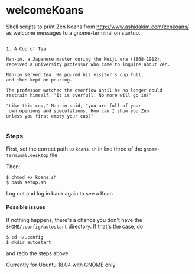 # welcomeKoans
Shell scripts to print Zen Koans from http://www.ashidakim.com/zenkoans/ as welcome messages to a gnome-terminal on startup.


```

1. A Cup of Tea

Nan-in, a Japanese master during the Meiji era (1868-1912), 
received a university professor who came to inquire about Zen.

Nan-in served tea. He poured his visitor's cup full, 
and then kept on pouring.

The professor watched the overflow until he no longer could 
restrain himself. "It is overfull. No more will go in!"

"Like this cup," Nan-in said, "you are full of your
 own opinions and speculations. How can I show you Zen 
unless you first empty your cup?"


```




### Steps 
First, set the correct path to `koans.sh` in line three of the `gnome-terminal.desktop` file

Then:
```
$ chmod +x koans.sh
$ bash setup.sh
```

Log out and log in back again to see a Koan


#### Possible issues
If nothing happens, there's a chance you don't have the `$HOME/.config/autostart` directory. If that's the case, do
```
$ cd ~/.config
$ mkdir autostart
``` 
and redo the steps above.


Currently for Ubuntu 18.04 with GNOME only

